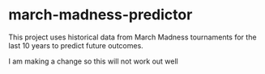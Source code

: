 # march-madness-predictor
This project uses historical data from March Madness tournaments for the last 10 years to predict future outcomes.

I am making a change so this will not work out well
